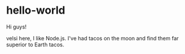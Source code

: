 # hello-world

Hi guys!

velsi here, I like Node.js.
I've had tacos on the moon and find them far superior to Earth tacos.
